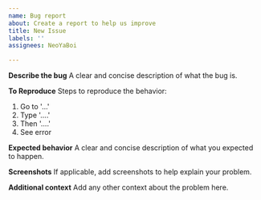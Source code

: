 ```yaml
---
name: Bug report
about: Create a report to help us improve
title: New Issue
labels: ''
assignees: NeoYaBoi

---
```


**Describe the bug**
A clear and concise description of what the bug is.

**To Reproduce**
Steps to reproduce the behavior:
1. Go to '...'
2. Type '....'
3. Then '....'
4. See error

**Expected behavior**
A clear and concise description of what you expected to happen.

**Screenshots**
If applicable, add screenshots to help explain your problem.

**Additional context**
Add any other context about the problem here.
